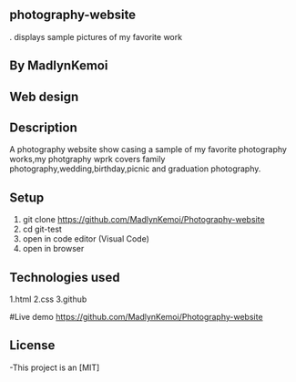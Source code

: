  ## photography-website
 . displays sample pictures of my favorite work

 ## By MadlynKemoi

 ## Web design

 <my website design image>

 ## Description
   A photography website show casing a sample of my favorite photography works,my photgraphy wprk covers family photography,wedding,birthday,picnic and graduation photography.
 ## Setup
  1. git clone https://github.com/MadlynKemoi/Photography-website
  2. cd git-test
  3. open in code editor (Visual Code)
  4. open in browser

  ## Technologies used

  1.html
  2.css
  3.github

  #Live demo
  https://github.com/MadlynKemoi/Photography-website

  ## License
  -This project is an [MIT]
